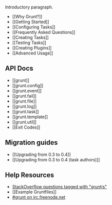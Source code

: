 Introductory paragraph.

* [[Why Grunt?]]
* [[Getting Started]]
* [[Configuring Tasks]]
* [[Frequently Asked Questions]]
* [[Creating Tasks]]
* [[Testing Tasks]]
* [[Creating Plugins]]
* [[Advanced Usage]]

## API Docs
* [[grunt]]
* [[grunt.config]]
* [[grunt.event]]
* [[grunt.fail]]
* [[grunt.file]]
* [[grunt.log]]
* [[grunt.task]]
* [[grunt.template]]
* [[grunt.util]]
* [[Exit Codes]]

## Migration guides
* [[Upgrading from 0.3 to 0.4]]
* [[Upgrading from 0.3 to 0.4 (task authors)]]

## Help Resources
* [StackOverflow questions tagged with "gruntjs"](http://stackoverflow.com/questions/tagged/gruntjs)
* [[Example Gruntfiles]]
* [#grunt on irc.freenode.net](irc://irc.freenode.net/#grunt)